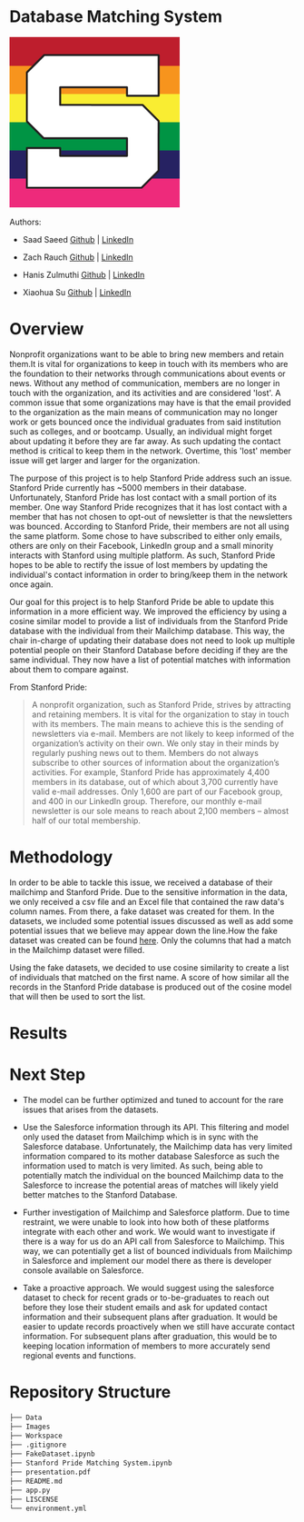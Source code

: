 # Database Matching System

<div>
<img src="./Images/cropped-Stanford_Pride-S@2x.png" width="300" height = "300" />
</div>

Authors: 

- Saad Saeed [Github](https://github.com/ssaeed85) | [LinkedIn](https://www.linkedin.com/in/saadsaeed85/)
- Zach Rauch [Github](https://github.com/ZachRauch) | [LinkedIn](https://www.linkedin.com/in/zach-rauch/)
- Hanis Zulmuthi [Github](https://github.com/hanis-z) | [LinkedIn](https://www.linkedin.com/in/hanis-zulmuthi/)

- Xiaohua Su [Github](https://github.com/xiaohua-su) | [LinkedIn](https://www.linkedin.com/in/xiaohua-su/)
# Overview
Nonprofit organizations want to be able to bring new members and retain them.It is vital for organizations to keep in touch with its members who are the foundation to their networks through communications about events or news. Without any method of communication, members are
no longer in touch with the organization, and its activities and are considered 'lost'. A common issue that some organizations may have is that the email provided to the organization as the main means of communication may no longer work or gets bounced once the individual graduates from said institution such as colleges, and or bootcamp. Usually, an individual might forget about updating it before they are far away. As such updating the contact method is critical to keep them in the network. Overtime, this 'lost' member issue will get larger and larger for the organization.

The purpose of this project is to help Stanford Pride address such an issue. Stanford Pride currently has ~5000 members in their database. Unfortunately, Stanford Pride has lost contact with a small portion of its member. One way Stanford Pride recognizes that it has lost contact with a member that has not chosen to opt-out of newsletter is that the newsletters was bounced. According to Stanford Pride, their members are not all using the same platform. Some chose to have subscribed to either only emails, others are only on their Facebook, LinkedIn group and a small minority
interacts with Stanford using multiple platform. As such, Stanford Pride hopes to be able to rectify the issue of lost members by
updating the individual's contact information in order to bring/keep them in the network once again.

Our goal for this project is to help Stanford Pride be able to update this information in a more efficient way. We improved the efficiency by using a cosine similar model to provide a list of individuals from the Stanford Pride database with the individual from their Mailchimp database. This way, the chair in-charge of updating their database does not need to look up multiple potential people on their Stanford Database before deciding if they are the same individual. They now have a list of potential matches with information about them to compare against.

From Stanford Pride:
> A nonprofit organization, such as Stanford Pride, strives by attracting and retaining members.
> It is vital for the organization to stay in touch with its members.
> The main means to achieve this is the sending of newsletters via e-mail.
> Members are not likely to keep informed of the organization’s activity on their own. We only stay in their minds by regularly pushing news out to them.
Members do not always subscribe to other sources of information about the organization’s activities.
> For example, Stanford Pride has approximately 4,400 members in its database, out of which about 3,700 currently have valid e-mail addresses.
> Only 1,600 are part of our Facebook group, and 400 in our LinkedIn group.
> Therefore, our monthly e-mail newsletter is our sole means to reach about 2,100 members – almost half of our total membership.

# Methodology
In order to be able to tackle this issue, we received a database of their mailchimp and Stanford Pride.
Due to the sensitive information in the data, we only received a csv file and an Excel file that contained
the raw data's column names. From there, a fake dataset was created for them. In the datasets, we included some potential issues discussed as well as add some potential issues that we believe may appear down the line.How the fake dataset was created can be found [here](https://github.com/ssaeed85/Equalithon-team6/blob/main/FakeDataset.ipynb). Only the columns that had a match in the Mailchimp dataset were filled.

Using the fake datasets, we decided to use cosine similarity to create a list of individuals that matched on the first name. A score of how similar all the records in the Stanford Pride database is produced out of the cosine model that will then be used to sort the list.
# Results

# Next Step
- The model can be further optimized and tuned to account for the rare issues that arises from the datasets.


- Use the Salesforce information through its API. This filtering and model only used the dataset from Mailchimp which is in sync with the Salesforce database. Unfortunately, the Mailchimp data has very limited information compared to its mother database Salesforce as such the information used to match is very limited. As such, being able to potentially match the individual on the bounced Mailchimp data to the Salesforce to increase the potential areas of matches will likely yield better matches to the Stanford Database.


- Further investigation of Mailchimp and Salesforce platform. Due to time restraint, we were unable to look into how both of these platforms integrate with each other and work. We would want to investigate if there is a way for us do an API call from Salesforce to Mailchimp. This way, we can potentially get a list of bounced individuals from Mailchimp in Salesforce and implement our model there as there is developer console available on Salesforce.


- Take a proactive approach. We would suggest using the salesforce dataset to check for recent grads or to-be-graduates to reach out before they lose their student emails and ask for updated contact information and their subsequent plans after graduation. It would be easier to update records proactively when we still have accurate contact information. For subsequent plans after graduation, this would be to keeping location information of members to more accurately send regional events and functions.
# Repository Structure
```
├── Data
├── Images
├── Workspace
├── .gitignore
├── FakeDataset.ipynb
├── Stanford Pride Matching System.ipynb
├── presentation.pdf
├── README.md
├── app.py
├── LISCENSE
└── environment.yml


```
